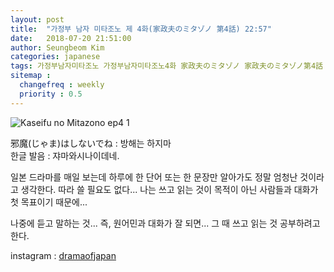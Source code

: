 ```yaml
---
layout: post
title:  "가정부 남자 미타조노 제 4화(家政夫のミタゾノ 第4話) 22:57"
date:   2018-07-20 21:51:00
author: Seungbeom Kim
categories: japanese
tags: 가정부남자미타조노 가정부남자미타조노4화 家政夫のミタゾノ 家政夫のミタゾノ第4話 일본드라마 일드 dramaofjapan 일본어공부
sitemap :
  changefreq : weekly
  priority : 0.5
---
```


<img src="{{ site.baseurl }}/assets/japanese/kaseifu_no_mitazono_4_1.png" title="Kaseifu no Mitazono ep4 1" class="post-image">

邪魔(じゃま)はしないでね : 방해는 하지마<br>
한글 발음 : 쟈마와시나이데네.

일본 드라마를 매일 보는데 하루에 한 단어 또는 한 문장만 알아가도 정말 엄청난 것이라고 생각한다.
따라 쓸 필요도 없다... 나는 쓰고 읽는 것이 목적이 아닌 사람들과 대화가 첫 목표이기 때문에...

나중에 듣고 말하는 것... 즉, 원어민과 대화가 잘 되면... 그 때 쓰고 읽는 것 공부하려고 한다.

instagram : [dramaofjapan](https://www.instagram.com/p/BkNmSPbFn92/?taken-by=dramaofjapan)
